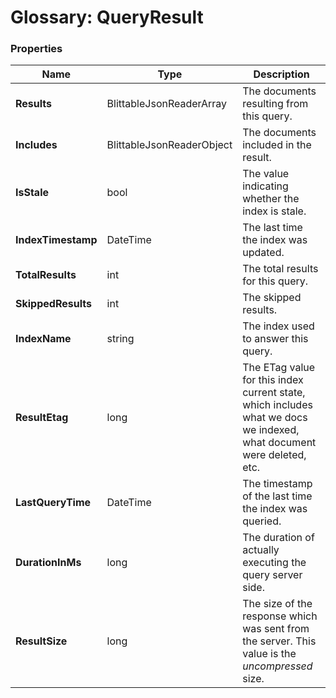# Glossary: QueryResult

### Properties

| Name | Type | Description |
| ------------- | ------------- | ----- |
| **Results** | BlittableJsonReaderArray | The documents resulting from this query. |
| **Includes** | BlittableJsonReaderObject | The documents included in the result. |
| **IsStale** | bool | The value indicating whether the index is stale. |
| **IndexTimestamp** | DateTime | The last time the index was updated. |
| **TotalResults** | int | The total results for this query. |
| **SkippedResults** | int | The skipped results. |
| **IndexName** | string | The index used to answer this query. |
| **ResultEtag** | long |  The ETag value for this index current state, which includes what we docs we indexed, what document were deleted, etc. |
| **LastQueryTime** | DateTime | The timestamp of the last time the index was queried. |
| **DurationInMs** | long | The duration of actually executing the query server side. |
| **ResultSize** | long | The size of the response which was sent from the server. This value is the _uncompressed_ size.  |
